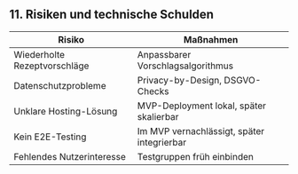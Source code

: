 ## 11. Risiken und technische Schulden

| Risiko                                  | Maßnahmen |
|----------------------------------------|-----------|
| Wiederholte Rezeptvorschläge           | Anpassbarer Vorschlagsalgorithmus |
| Datenschutzprobleme                    | Privacy-by-Design, DSGVO-Checks |
| Unklare Hosting-Lösung                 | MVP-Deployment lokal, später skalierbar |
| Kein E2E-Testing                       | Im MVP vernachlässigt, später integrierbar |
| Fehlendes Nutzerinteresse              | Testgruppen früh einbinden |
